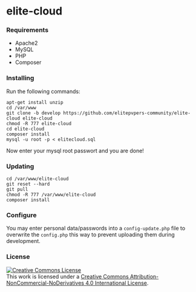 # elite-cloud

### Requirements

* Apache2
* MySQL
* PHP
* Composer

### Installing
 
 Run the following commands:
 
    apt-get install unzip
    cd /var/www
    git clone -b develop https://github.com/elitepvpers-community/elite-cloud elite-cloud
    chmod -R 777 elite-cloud
    cd elite-cloud
    composer install
    mysql -u root -p < elitecloud.sql
    
Now enter your mysql root passwort and you are done!
  
### Updating

    cd /var/www/elite-cloud
    git reset --hard
    git pull
    chmod -R 777 /var/www/elite-cloud
    composer install
    
### Configure

You may enter personal data/passwords into a `config-update.php` file to overwrite the `config.php` this way to prevent uploading them during development.
  
### License

<a rel="license" href="http://creativecommons.org/licenses/by-nc-nd/4.0/"><img alt="Creative Commons License" style="border-width:0" src="https://i.creativecommons.org/l/by-nc-nd/4.0/88x31.png" /></a><br />This work is licensed under a <a rel="license" href="http://creativecommons.org/licenses/by-nc-nd/4.0/">Creative Commons Attribution-NonCommercial-NoDerivatives 4.0 International License</a>.
